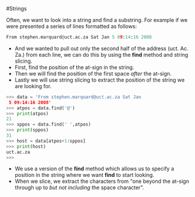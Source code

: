 #Strings 

Often, we want to look into a string and find a substring.
For example if we were presented a series of lines formatted as follows:
```python
From stephen.marquard@uct.ac.za Sat Jan 5 09:14:16 2008
```

- And we wanted to pull out only the second half of the address (uct. Ac. Za.) from each line, we can do this by using the **find** method and string slicing.
- First, find the position of the at-sign in the string.
- Then we will find the position of the first space *after* the at-sign.
- Lastly we will use string slicing to extract the position of the string we are looking for.
```python
>>> data = 'From stephen.marquard@uct.ac.za Sat Jan
 5 09:14:16 2008'
>>> atpos = data.find('@')
>>> print(atpos)
21
>>> sppos = data.find(' ',atpos)
>>> print(sppos)
31
>>> host = data[atpos+1:sppos]
>>> print(host)
uct.ac.za
>>>
```
- We use a version of the **find** method which allows us to specify a position in the string where we want **find** to start looking.
- When we slice, we extract the characters from "one beyond the at-sign through up to *but not including* the space character".